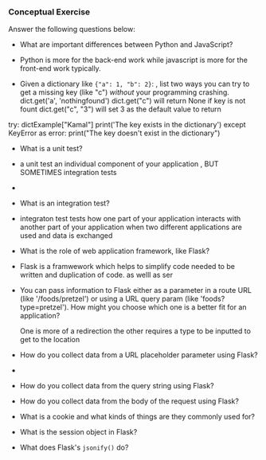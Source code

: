 ### Conceptual Exercise

Answer the following questions below:

- What are important differences between Python and JavaScript?
- Python is more for the back-end work while javascript is more for the front-end work typically. 

- Given a dictionary like ``{"a": 1, "b": 2}``: , list two ways you
  can try to get a missing key (like "c") *without* your programming
  crashing.
dict.get('a', 'nothingfound')
dict.get("c") will return None if key is not fount
dict.get("c", "3") will set 3 as the default value to return


try:
    dictExample["Kamal"]
    print('The key exists in the dictionary')
except KeyError as error:
    print("The key doesn't exist in the dictionary")

- What is a unit test?
- a unit test an individual component of your application , BUT SOMETIMES  integration tests
- 

- What is an integration test?
- integraton test tests how one part of your application interacts with another part of your application when two different applications are used and data is exchanged

- What is the role of web application framework, like Flask?
- Flask is a framwework which helps to simplify code needed to be written and duplication of code. as welll as ser

- You can pass information to Flask either as a parameter in a route URL
  (like '/foods/pretzel') or using a URL query param (like
  'foods?type=pretzel'). How might you choose which one is a better fit
  for an application?

  One is more of a redirection the other requires a type to be inputted to get to the location 

- How do you collect data from a URL placeholder parameter using Flask?
- 

- How do you collect data from the query string using Flask?

- How do you collect data from the body of the request using Flask?

- What is a cookie and what kinds of things are they commonly used for?

- What is the session object in Flask?

- What does Flask's `jsonify()` do?
